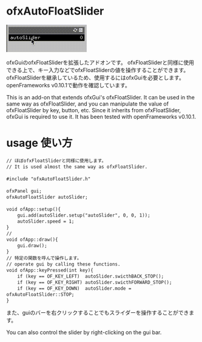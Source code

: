 # ofxAutoFloatSlider

![demo](ofxAutoFloatSlider.gif)

ofxGuiのofxFloatSliderを拡張したアドオンです。
ofxFloatSliderと同様に使用できる上で、キー入力などでofxFloatSliderの値を操作することができます。
ofxFloatSliderを継承しているため、使用するにはofxGuiを必要とします。
openFrameworks v0.10.1で動作を確認しています。

This is an add-on that extends ofxGui's ofxFloatSlider.
It can be used in the same way as ofxFloatSlider, and you can manipulate the value of ofxFloatSlider by key, button, etc.
Since it inherits from ofxFloatSlider, ofxGui is required to use it.
It has been tested with openFrameworks v0.10.1.

# usage 使い方
```
// ほぼofxFloatSliderと同様に使用します。
// It is used almost the same way as ofxFloatSlider.

#include "ofxAutoFloatSlider.h"

ofxPanel gui;
ofxAutoFloatSlider autoSlider;

void ofApp::setup(){
    gui.add(autoSlider.setup("autoSlider", 0, 0, 1));
    autoSlider.speed = 1;
}
//
void ofApp::draw(){
    gui.draw();
}
// 特定の関数を呼んで操作します。
// operate gui by calling these functions.
void ofApp::keyPressed(int key){
    if (key == OF_KEY_LEFT)  autoSlider.swicthBACK_STOP();
    if (key == OF_KEY_RIGHT) autoSlider.swicthFORWARD_STOP();
    if (key == OF_KEY_DOWN)  autoSlider.mode = ofxAutoFloatSlider::STOP;
}
```
また、guiのバーを右クリックすることでもスライダーを操作することができます。

You can also control the slider by right-clicking on the gui bar.
